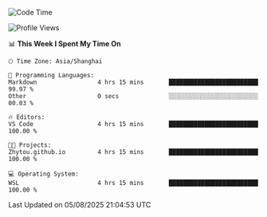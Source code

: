<!--START_SECTION:waka-->
![Code Time](http://img.shields.io/badge/Code%20Time-3%2C056%20hrs%2028%20mins-blue)

![Profile Views](http://img.shields.io/badge/Profile%20Views-1-blue)

📊 **This Week I Spent My Time On** 

```text
🕑︎ Time Zone: Asia/Shanghai

💬 Programming Languages: 
Markdown                 4 hrs 15 mins       █████████████████████████   99.97 % 
Other                    0 secs              ░░░░░░░░░░░░░░░░░░░░░░░░░   00.03 % 

🔥 Editors: 
VS Code                  4 hrs 15 mins       █████████████████████████   100.00 % 

🐱‍💻 Projects: 
Zhytou.github.io         4 hrs 15 mins       █████████████████████████   100.00 % 

💻 Operating System: 
WSL                      4 hrs 15 mins       █████████████████████████   100.00 % 
```


 Last Updated on 05/08/2025 21:04:53 UTC
<!--END_SECTION:waka-->